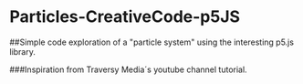 ﻿# Particles-CreativeCode-p5JS
 
##Simple code exploration of a "particle system" using the interesting p5.js library. 

###Inspiration from Traversy Media´s youtube channel tutorial.
